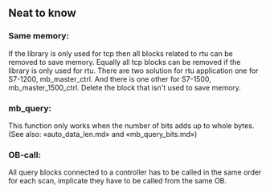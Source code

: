 ## Neat to know

### Same memory:
If the library is only used for tcp then all blocks related to rtu can be removed to save memory. Equally all tcp blocks can be removed if the library is only used for rtu. There are two solution for rtu application one for S7-1200, mb_master_ctrl. And there is one other for S7-1500,  mb_master_1500_ctrl. Delete the block that isn't used to save memory.

### mb_query:
This function only works when the number of bits adds up to whole bytes. (See also: «auto_data_len.md» and «mb_query_bits.md»)

### OB-call:
All query blocks connected to a controller has to be called in the same order for each scan, implicate they have to be called from the same OB.
